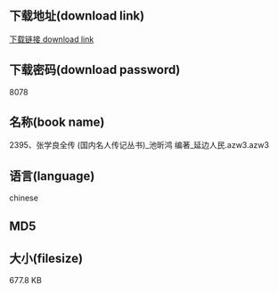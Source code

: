 ## 下载地址(download link)
[下载链接 download link](https://voluble-croquembouche-d321dc.netlify.app/?s=2395%E3%80%81%E5%BC%A0%E5%AD%A6%E8%89%AF%E5%85%A8%E4%BC%A0+%28%E5%9B%BD%E5%86%85%E5%90%8D%E4%BA%BA%E4%BC%A0%E8%AE%B0%E4%B8%9B%E4%B9%A6%29_%E6%B1%A0%E6%98%95%E9%B8%BF+%E7%BC%96%E8%91%97_%E5%BB%B6%E8%BE%B9%E4%BA%BA%E6%B0%91.azw3)

## 下载密码(download password)
8078

## 名称(book name)
2395、张学良全传 (国内名人传记丛书)_池昕鸿 编著_延边人民.azw3.azw3

## 语言(language)
chinese

## MD5


## 大小(filesize)
677.8 KB
